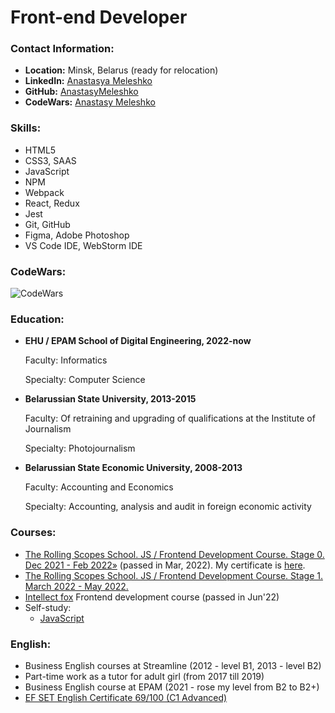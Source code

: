 # Front-end Developer

### Contact Information:

* **Location:** Minsk, Belarus (ready for relocation)
* **LinkedIn:** [Anastasya Meleshko](https://www.linkedin.com/in/anastasya-meleshko-6104a8191/)
* **GitHub:** [AnastasyMeleshko](https://github.com/AnastasyMeleshko)
* **CodeWars:** [Anastasy Meleshko](https://www.codewars.com/users/rsschool_15fc3ad88c3c9562)

### Skills:

* HTML5
* CSS3, SAAS
* JavaScript
* NPM
* Webpack 
* React, Redux 
* Jest
* Git, GitHub
* Figma, Adobe Photoshop
* VS Code IDE, WebStorm IDE

### CodeWars:

![CodeWars](https://www.codewars.com/users/rsschool_15fc3ad88c3c9562/badges/large)

### Education:

* **EHU / EPAM School of Digital Engineering, 2022-now**

    Faculty: Informatics
    
    Specialty: Computer Science

* **Belarussian State University, 2013-2015**

    Faculty: Of retraining and upgrading of
    qualifications at the Institute of Journalism

    Specialty: Photojournalism


* **Belarussian State Economic University, 2008-2013**

  Faculty: Accounting and Economics

  Specialty: Accounting, analysis and audit
  in foreign economic activity

### Courses:

* [The Rolling Scopes School. JS / Frontend Development Course. Stage 0. Dec 2021 - Feb 2022»](https://rs.school/js-stage0/) (passed in Mar, 2022). My certificate is [here](https://app.rs.school/certificate/e1n49i77).
* [The Rolling Scopes School. JS / Frontend Development Course. Stage 1. March 2022 - May 2022.](https://rs.school/js/)
* [Intellect fox](https://intellectfox.by) Frontend development course (passed in Jun'22)
* Self-study:
  * [JavaScript](https://learn.javascript.ru/)

### English:

* Business English courses at Streamline (2012 - level B1, 2013 - level B2)
* Part-time work as a tutor for adult girl (from 2017 till 2019)
* Business English course at EPAM (2021 - rose my level from B2 to B2+)
* [EF SET English Certificate 69/100 (C1 Advanced)](https://www.efset.org/cert/AJ9EZd)


